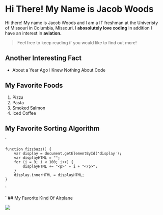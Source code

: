 # Hi There! My Name is Jacob Woods

Hi there! My name is Jacob Woods and I am a IT freshman at the Univeristy of Missouri in Columbia, Missouri. **I abosolutely love coding** In addition I have an interest in **aviation**. 

> Feel free to keep reading if you would like to find out more!

## Another Interesting Fact
* About a Year Ago I Knew Nothing About Code

## My Favorite Foods
1. Pizza
2. Pasta
3. Smoked Salmon
4. Iced Coffee 

## My Favorite Sorting Algorithm
`
````
function fizzbuzz() {
	var display = document.getElementById('display');
	var displayHTML = "";
	for (i = 0; i < 100; i++) {
		displayHTML += "<p>" + i + "</p>";
	}
	display.innerHTML = displayHTML;
}
`````
`
</script>

</head>

<body onload="fizzbuzz()">
<div id="display">

</div>
</body>

</html> `
## My Favorite Kind Of Airplane

![](https://www.piper.com/wp-content/uploads/2019/01/19_Seneca_A2A_Ocean-Sunrise-1650x1100.jpg)
